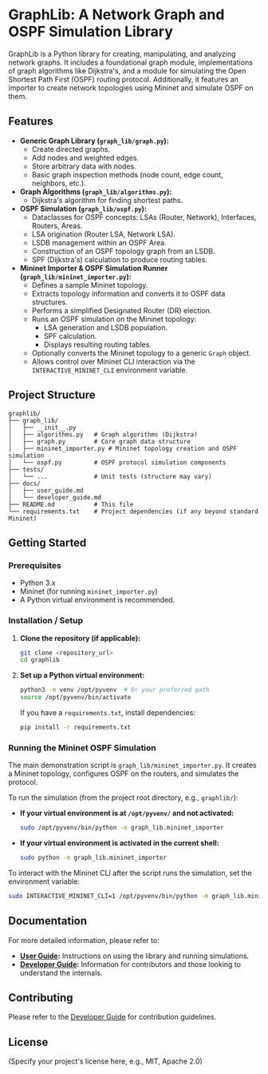 # GraphLib: A Network Graph and OSPF Simulation Library

GraphLib is a Python library for creating, manipulating, and analyzing network graphs. It includes a foundational graph module, implementations of graph algorithms like Dijkstra's, and a module for simulating the Open Shortest Path First (OSPF) routing protocol. Additionally, it features an importer to create network topologies using Mininet and simulate OSPF on them.

## Features

*   **Generic Graph Library (`graph_lib/graph.py`):**
    *   Create directed graphs.
    *   Add nodes and weighted edges.
    *   Store arbitrary data with nodes.
    *   Basic graph inspection methods (node count, edge count, neighbors, etc.).
*   **Graph Algorithms (`graph_lib/algorithms.py`):**
    *   Dijkstra's algorithm for finding shortest paths.
*   **OSPF Simulation (`graph_lib/ospf.py`):**
    *   Dataclasses for OSPF concepts: LSAs (Router, Network), Interfaces, Routers, Areas.
    *   LSA origination (Router LSA, Network LSA).
    *   LSDB management within an OSPF Area.
    *   Construction of an OSPF topology graph from an LSDB.
    *   SPF (Dijkstra's) calculation to produce routing tables.
*   **Mininet Importer & OSPF Simulation Runner (`graph_lib/mininet_importer.py`):**
    *   Defines a sample Mininet topology.
    *   Extracts topology information and converts it to OSPF data structures.
    *   Performs a simplified Designated Router (DR) election.
    *   Runs an OSPF simulation on the Mininet topology:
        *   LSA generation and LSDB population.
        *   SPF calculation.
        *   Displays resulting routing tables.
    *   Optionally converts the Mininet topology to a generic `Graph` object.
    *   Allows control over Mininet CLI interaction via the `INTERACTIVE_MININET_CLI` environment variable.

## Project Structure

```
graphlib/
├── graph_lib/
│   ├── __init__.py
│   ├── algorithms.py   # Graph algorithms (Dijkstra)
│   ├── graph.py        # Core graph data structure
│   ├── mininet_importer.py # Mininet topology creation and OSPF simulation
│   └── ospf.py         # OSPF protocol simulation components
├── tests/
│   └── ...             # Unit tests (structure may vary)
├── docs/
│   ├── user_guide.md
│   └── developer_guide.md
├── README.md           # This file
└── requirements.txt    # Project dependencies (if any beyond standard Mininet)
```

## Getting Started

### Prerequisites

*   Python 3.x
*   Mininet (for running `mininet_importer.py`)
*   A Python virtual environment is recommended.

### Installation / Setup

1.  **Clone the repository (if applicable):**
    ```bash
    git clone <repository_url>
    cd graphlib
    ```

2.  **Set up a Python virtual environment:**
    ```bash
    python3 -m venv /opt/pyvenv  # Or your preferred path
    source /opt/pyvenv/bin/activate
    ```
    If you have a `requirements.txt`, install dependencies:
    ```bash
    pip install -r requirements.txt
    ```

### Running the Mininet OSPF Simulation

The main demonstration script is `graph_lib/mininet_importer.py`. It creates a Mininet topology, configures OSPF on the routers, and simulates the protocol.

To run the simulation (from the project root directory, e.g., `graphlib/`):

*   **If your virtual environment is at `/opt/pyvenv/` and not activated:**
    ```bash
    sudo /opt/pyvenv/bin/python -m graph_lib.mininet_importer
    ```
*   **If your virtual environment is activated in the current shell:**
    ```bash
    sudo python -m graph_lib.mininet_importer
    ```

To interact with the Mininet CLI after the script runs the simulation, set the environment variable:
```bash
sudo INTERACTIVE_MININET_CLI=1 /opt/pyvenv/bin/python -m graph_lib.mininet_importer
```

## Documentation

For more detailed information, please refer to:

*   **[User Guide](./docs/user_guide.md):** Instructions on using the library and running simulations.
*   **[Developer Guide](./docs/developer_guide.md):** Information for contributors and those looking to understand the internals.

## Contributing

Please refer to the [Developer Guide](./docs/developer_guide.md) for contribution guidelines.

## License

(Specify your project's license here, e.g., MIT, Apache 2.0) 